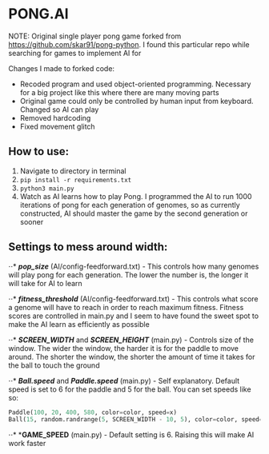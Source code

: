 # PONG.AI

NOTE: Original single player pong game forked from https://github.com/skar91/pong-python. I found this particular repo while searching for games to implement AI for <br />

Changes I made to forked code:
- Recoded program and used object-oriented programming. Necessary for a big project like this where there are many moving parts <br />
- Original game could only be controlled by human input from keyboard. Changed so AI can play <br />
- Removed hardcoding <br />
- Fixed movement glitch <br />

## How to use:
1. Navigate to directory in terminal
2. ``` pip install -r requirements.txt ```
3. ``` python3 main.py ```
4. Watch as AI learns how to play Pong. I programmed the AI to run 1000 iterations of pong for each generation of genomes, so as currently constructed, AI should master the game by the second generation or sooner

## Settings to mess around width:
⋅⋅* ***pop_size*** (AI/config-feedforward.txt) - This controls how many genomes will play pong for each generation. The lower the number is, the longer it will take for AI to learn

⋅⋅* ***fitness_threshold*** (AI/config-feedforward.txt) - This controls what score a genome will have to reach in order to reach maximum fitness. Fitness scores are controlled in main.py and I seem to have found the sweet spot to make the AI learn as efficiently as possible

⋅⋅* ***SCREEN_WIDTH*** and ***SCREEN_HEIGHT*** (main.py) - Controls size of the window. The wider the window, the harder it is for the paddle to move around. The shorter the window, the shorter the amount of time it takes for the ball to touch the ground

⋅⋅* ***Ball.speed*** and ***Paddle.speed*** (main.py) - Self explanatory. Default speed is set to 6 for the paddle and 5 for the ball. You can set speeds like so:
```python
Paddle(100, 20, 400, 580, color=color, speed=x)
Ball(15, random.randrange(5, SCREEN_WIDTH - 10, 5), color=color, speed=x)
```
⋅⋅* ***GAME_SPEED** (main.py) - Default setting is 6. Raising this will make AI work faster
